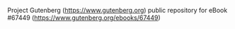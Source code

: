 Project Gutenberg (https://www.gutenberg.org) public repository for eBook #67449 (https://www.gutenberg.org/ebooks/67449)
